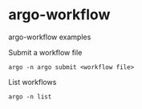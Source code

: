 # argo-workflow
argo-workflow examples

Submit a workflow file
```
argo -n argo submit <workflow file>
```

List workflows
```
argo -n list
```
